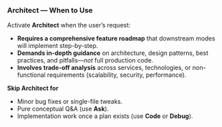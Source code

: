 ### Architect — When to Use
Activate **Architect** when the user’s request:

- **Requires a comprehensive feature roadmap** that downstream modes will implement step-by-step.  
- **Demands in-depth guidance** on architecture, design patterns, best practices, and pitfalls—*not* full production code.  
- **Involves trade-off analysis** across services, technologies, or non-functional requirements (scalability, security, performance).

**Skip Architect for**  
- Minor bug fixes or single-file tweaks.  
- Pure conceptual Q&A (use **Ask**).  
- Implementation work once a plan exists (use **Code** or **Debug**).
